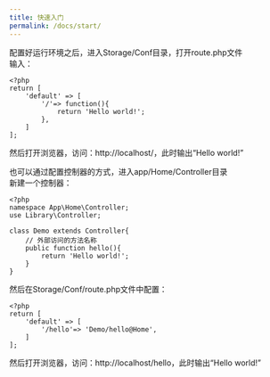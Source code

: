 ```yaml
---
title: 快速入门
permalink: /docs/start/
---
```


配置好运行环境之后，进入Storage/Conf目录，打开route.php文件  
输入：

```
<?php
return [
	'default' => [
		'/'=> function(){
			return 'Hello world!';
		},
	]
];
```
然后打开浏览器，访问：http://localhost/，此时输出“Hello world!”


也可以通过配置控制器的方式，进入app/Home/Controller目录  
新建一个控制器：

```
<?php
namespace App\Home\Controller;
use Library\Controller;

class Demo extends Controller{
	// 外部访问的方法名称
	public function hello(){
		return 'Hello world!';
	}
}
```
然后在Storage/Conf/route.php文件中配置：

```
<?php
return [
	'default' => [
		'/hello'=> 'Demo/hello@Home',
	]
];
```
然后打开浏览器，访问：http://localhost/hello，此时输出“Hello world!”


